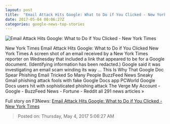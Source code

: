 ```yaml
---
layout: post
title:  "Email Attack Hits Google: What to Do if You Clicked - New York Times"
date: 2017-05-04 00:06:27Z
categories: google-news-top-stories
---
```


![Email Attack Hits Google: What to Do if You Clicked - New York Times](https://static01.nyt.com/images/2017/05/04/business/04spam1/04spam1-facebookJumbo.png)

New York Times Email Attack Hits Google: What to Do if You Clicked New York Times A screen shot of an email received by a New York Times reporter on Wednesday that included a link that appeared to be for a Google document. (Identifying information has been redacted.) Google said it was investigating an email scam winding its way ... This Is Why That Google Doc Spear Phishing Email Tricked So Many People BuzzFeed News Sneaky Gmail phishing attack fools with fake Google Docs app PCWorld Google Docs users hit with sophisticated phishing attack The Verge My Account - Google - BuzzFeed News - Fortune - Reddit all 291 news articles »


Full story on F3News: [Email Attack Hits Google: What to Do if You Clicked - New York Times](http://www.f3nws.com/n/W32FZD)

> Posted on: Thursday, May 4, 2017 5:06:27 AM
